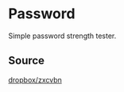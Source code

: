 # Password

Simple password strength tester.

## Source
[dropbox/zxcvbn](https://github.com/dropbox/zxcvbn.git)
